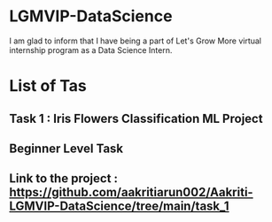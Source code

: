 # LGMVIP-DataScience
I am glad to inform that I have being a part of Let's Grow More virtual internship program as a Data Science Intern.

# List of Tas

## Task 1 : Iris Flowers Classification ML Project
## Beginner Level Task 
## Link to the project : https://github.com/aakritiarun002/Aakriti-LGMVIP-DataScience/tree/main/task_1
